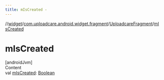 ```yaml
---
title: mIsCreated -
---
```

//[widget](../../index.md)/[com.uploadcare.android.widget.fragment](../index.md)/[UploadcareFragment](index.md)/[mIsCreated](m-is-created.md)



# mIsCreated  
[androidJvm]  
Content  
val [mIsCreated](m-is-created.md): [Boolean](https://kotlinlang.org/api/latest/jvm/stdlib/kotlin/-boolean/index.html)  



